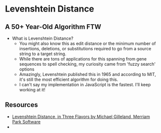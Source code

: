 # Levenshtein Distance

## A 50+ Year-Old Algorithm FTW

- What is Levenshtein Distance?
  - You might also know this as edit distance or the minimum number of insertions, deletions, or substitutions required to go from a source string to a target string.
  - While there are tons of applications for this spanning from gene sequences to spell checking, my curiosity came from 'fuzzy search' options
  - Amazingly, Levenshtein published this in 1965 and according to MIT, it's still the most efficient algorithm for doing this.
  - I can't say my implementation in JavaScript is the fastest. I'll keep working at it!

## Resources
- [Levenshtein Distance, in Three Flavors by Michael Gilleland, Merriam Park Software](https://people.cs.pitt.edu/~kirk/cs1501/Pruhs/Spring2006/assignments/editdistance/Levenshtein%20Distance.htm)
- 